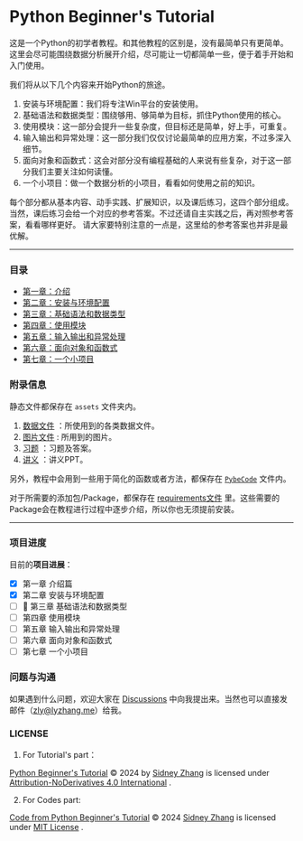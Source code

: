 # Python Beginner's Tutorial

这是一个Python的初学者教程。和其他教程的区别是，没有最简单只有更简单。
这里会尽可能围绕数据分析展开介绍，尽可能让一切都简单一些，便于着手开始和入门使用。

我们将从以下几个内容来开始Python的旅途。

1. 安装与环境配置：我们将专注Win平台的安装使用。
2. 基础语法和数据类型：围绕够用、够简单为目标，抓住Python使用的核心。
3. 使用模块：这一部分会提升一些复杂度，但目标还是简单，好上手，可重复。
4. 输入输出和异常处理：这一部分我们仅仅讨论最简单的应用方案，不过多深入细节。
5. 面向对象和函数式：这会对部分没有编程基础的人来说有些复杂，对于这一部分我们主要关注如何读懂。
6. 一个小项目：做一个数据分析的小项目，看看如何使用之前的知识。

每个部分都从基本内容、动手实践、扩展知识，以及课后练习，这四个部分组成。
当然，课后练习会给一个对应的参考答案。不过还请自主实践之后，再对照参考答案，看看哪样更好。
请大家要特别注意的一点是，这里给的参考答案也并非是最优解。

*****

### 目录

- [第一章：介绍](./Tutorials/0.introduce.ipynb)
- [第二章：安装与环境配置](./Tutorials/1.install.ipynb)
- [第三章：基础语法和数据类型](#python-beginners-tutorial)
- [第四章：使用模块](#python-beginners-tutorial)
- [第五章：输入输出和异常处理](#python-beginners-tutorial)
- [第六章：面向对象和函数式](#python-beginners-tutorial)
- [第七章：一个小项目](#python-beginners-tutorial)

### 附录信息

静态文件都保存在 `assets` 文件夹内。

1. [数据文件](./assets/data/) ：所使用到的各类数据文件。
2. [图片文件](./assets/pics/) : 所用到的图片。
3. [习题](./Exercises/) ：习题及答案。
4. [讲义](./Materials/) ：讲义PPT。

另外，教程中会用到一些用于简化的函数或者方法，都保存在 [`PybeCode`](./PybeCode/) 文件内。

对于所需要的添加包/Package，都保存在 [requirements文件](./requirements.txt) 里。这些需要的Package会在教程进行过程中逐步介绍，所以你也无须提前安装。

*****

### 项目进度

目前的**项目进展**：

- [x] 第一章 介绍篇
- [x] 第二章 安装与环境配置
- [ ] :pencil: 第三章 基础语法和数据类型
- [ ] 第四章 使用模块
- [ ] 第五章 输入输出和异常处理
- [ ] 第六章 面向对象和函数式
- [ ] 第七章 一个小项目

### 问题与沟通

如果遇到什么问题，欢迎大家在 [Discussions](https://github.com/SidneyLYZhang/PyBeginersTut/discussions) 中向我提出来。当然也可以直接发邮件（zly@lyzhang.me）给我。

### LICENSE

1. For Tutorial's part：

[Python Beginner's Tutorial](https://github.com/SidneyLYZhang/PyBeginersTut) © 2024 by [Sidney Zhang](https://lyzhang.me) is licensed under [Attribution-NoDerivatives 4.0 International](http://creativecommons.org/licenses/by-nd/4.0/?ref=chooser-v1) .

2. For Codes part:

[Code from Python Beginner's Tutorial](https://github.com/SidneyLYZhang/PyBeginersTut) © 2024 [Sidney Zhang](https://lyzhang.me) is licensed under [MIT License](https://mit-license.org/) .